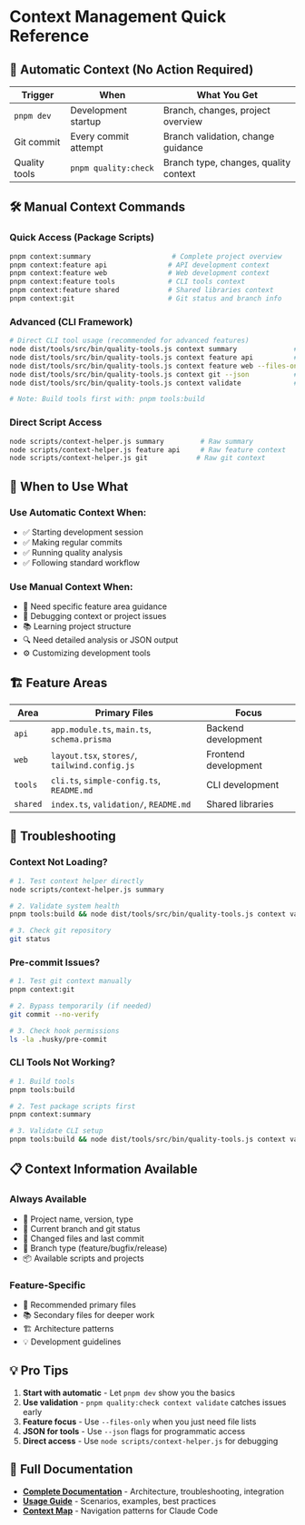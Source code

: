 # Context Management Quick Reference

## 🚀 Automatic Context (No Action Required)

| Trigger | When | What You Get |
|---------|------|--------------|
| `pnpm dev` | Development startup | Branch, changes, project overview |
| Git commit | Every commit attempt | Branch validation, change guidance |
| Quality tools | `pnpm quality:check` | Branch type, changes, quality context |

## 🛠️ Manual Context Commands

### Quick Access (Package Scripts)
```bash
pnpm context:summary                    # Complete project overview
pnpm context:feature api               # API development context
pnpm context:feature web               # Web development context
pnpm context:feature tools             # CLI tools context
pnpm context:feature shared            # Shared libraries context
pnpm context:git                       # Git status and branch info
```

### Advanced (CLI Framework)
```bash
# Direct CLI tool usage (recommended for advanced features)
node dist/tools/src/bin/quality-tools.js context summary              # Structured summary
node dist/tools/src/bin/quality-tools.js context feature api          # API context
node dist/tools/src/bin/quality-tools.js context feature web --files-only  # Web files only
node dist/tools/src/bin/quality-tools.js context git --json           # Git context as JSON
node dist/tools/src/bin/quality-tools.js context validate             # System health check

# Note: Build tools first with: pnpm tools:build
```

### Direct Script Access
```bash
node scripts/context-helper.js summary         # Raw summary
node scripts/context-helper.js feature api     # Raw feature context
node scripts/context-helper.js git            # Raw git context
```

## 🎯 When to Use What

### Use Automatic Context When:
- ✅ Starting development session
- ✅ Making regular commits
- ✅ Running quality analysis
- ✅ Following standard workflow

### Use Manual Context When:
- 🎯 Need specific feature area guidance
- 🐛 Debugging context or project issues
- 📚 Learning project structure
- 🔍 Need detailed analysis or JSON output
- ⚙️ Customizing development tools

## 🏗️ Feature Areas

| Area | Primary Files | Focus |
|------|---------------|-------|
| `api` | `app.module.ts`, `main.ts`, `schema.prisma` | Backend development |
| `web` | `layout.tsx`, `stores/`, `tailwind.config.js` | Frontend development |
| `tools` | `cli.ts`, `simple-config.ts`, `README.md` | CLI development |
| `shared` | `index.ts`, `validation/`, `README.md` | Shared libraries |

## 🚨 Troubleshooting

### Context Not Loading?
```bash
# 1. Test context helper directly
node scripts/context-helper.js summary

# 2. Validate system health
pnpm tools:build && node dist/tools/src/bin/quality-tools.js context validate

# 3. Check git repository
git status
```

### Pre-commit Issues?
```bash
# 1. Test git context manually
pnpm context:git

# 2. Bypass temporarily (if needed)
git commit --no-verify

# 3. Check hook permissions
ls -la .husky/pre-commit
```

### CLI Tools Not Working?
```bash
# 1. Build tools
pnpm tools:build

# 2. Test package scripts first
pnpm context:summary

# 3. Validate CLI setup
pnpm tools:build && node dist/tools/src/bin/quality-tools.js context validate
```

## 📋 Context Information Available

### Always Available
- 📁 Project name, version, type
- 🌿 Current branch and git status
- 📝 Changed files and last commit
- 🎯 Branch type (feature/bugfix/release)
- 📦 Available scripts and projects

### Feature-Specific
- 📄 Recommended primary files
- 📚 Secondary files for deeper work
- 🏗️ Architecture patterns
- 💡 Development guidelines

## 💡 Pro Tips

1. **Start with automatic** - Let `pnpm dev` show you the basics
2. **Use validation** - `pnpm quality:check context validate` catches issues early
3. **Feature focus** - Use `--files-only` when you just need file lists
4. **JSON for tools** - Use `--json` flags for programmatic access
5. **Direct access** - Use `node scripts/context-helper.js` for debugging

## 🔗 Full Documentation

- **[Complete Documentation](context-management.md)** - Architecture, troubleshooting, integration
- **[Usage Guide](context-usage-guide.md)** - Scenarios, examples, best practices
- **[Context Map](.claude/context-map.md)** - Navigation patterns for Claude Code